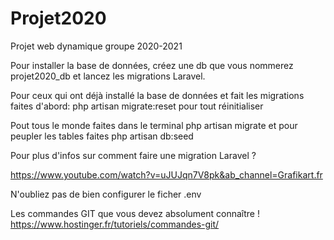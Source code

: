 # Projet2020
Projet web dynamique groupe 2020-2021

Pour installer la base de données, créez une db que vous nommerez projet2020_db et lancez les migrations Laravel.

Pour ceux qui ont déjà installé la base de données et fait les migrations faites d'abord:
php artisan migrate:reset
pour tout réinitialiser

Pout tous le monde faites dans le terminal 
php artisan migrate
et pour peupler les tables faites
php artisan db:seed

Pour plus d'infos sur comment faire une migration Laravel ?

https://www.youtube.com/watch?v=uJUJqn7V8pk&ab_channel=Grafikart.fr

N'oubliez pas de bien configurer le ficher .env

Les commandes GIT que vous devez absolument connaître !
https://www.hostinger.fr/tutoriels/commandes-git/
